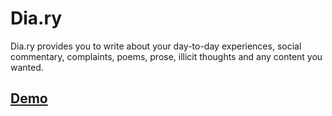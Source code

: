 # Dia.ry

Dia.ry provides you to write about your day-to-day experiences, social commentary, complaints, poems, prose, illicit thoughts and any content you wanted.

## [Demo](https://dia-ry.appspot.com/)
